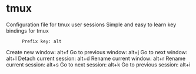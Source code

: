 # tmux
Configuration file for tmux user sessions
Simple and easy to learn key bindings for tmux
  
          Prefix key: alt
          

Create new window:          alt+f
Go to previous window:      alt+j
Go to next window:          alt+l
Detach current session:     alt+d
Rename current window:      alt+r
Rename current session:     alt+s
Go to next session:         alt+k
Go to previous session:     alt+i
